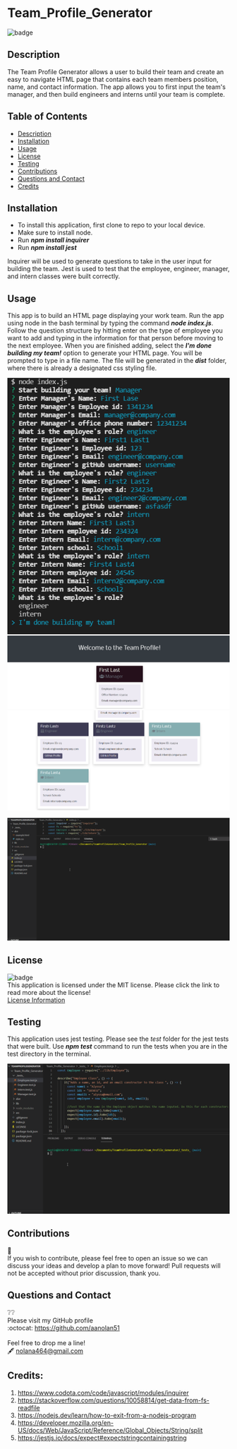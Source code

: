 # Team_Profile_Generator
![badge](https://img.shields.io/badge/license-mit-blue?style=flat-square)<br>

## Description
The Team Profile Generator allows a user to build their team and create an easy to navigate HTML page that contains each team members position, name, and contact information. The app allows you to first input the team's manager, and then build engineers and interns until your team is complete.

## Table of Contents
  - [Description](#description)
  - [Installation](#installation)
  - [Usage](#usage)
  - [License](#license)
  - [Testing](#testing)
  - [Contributions](#contributions)  
  - [Questions and Contact](#questions-and-contact)
  - [Credits](#credits)

## Installation
- To install this application, first clone to repo to your local device.
- Make sure to install node.
- Run ***npm install inquirer***
- Run ***npm install jest***

Inquirer will be used to generate questions to take in the user input for building the team. Jest is used to test that the employee, engineer, manager, and intern classes were built correctly.

## Usage
This app is to build an HTML page displaying your work team. Run the app using node in the bash terminal by typing the command ***node index.js***.
Follow the question structure by hitting enter on the type of employee you want to add and typing in the information for that person before moving to the next employee. When you are finished adding, select the ***I'm done building my team!*** option to generate your HTML page. You will be prompted to type in a file name. The file will be generated in the ***dist*** folder, where there is already a designated css styling file. 

![Questions in terminal](./src/Questions.png)
![Manager card](./src/manager.png)
![Employee cards](./src/employees.png)

![Gif of running Application](./src/teamProfileGenerator.gif)

## License
 ![badge](https://img.shields.io/badge/license-mit-blue?style=flat-square)<br>
  This application is licensed under the MIT license. Please click the link to read more about the license!<br>
  [License Information](https://choosealicense.com/licenses/mit/)

## Testing
This application uses jest testing. Please see the _test_ folder for the jest tests that were built. Use ***npm test*** command to run the tests when you are in the test directory in the terminal.

![Gif of testing Application](./src/testGif.gif)

## Contributions
:busts_in_silhouette:<br>
If you wish to contribute, please feel free to open an issue so we can discuss your ideas and develop a plan to move forward!
Pull requests will not be accepted without prior discussion, thank you. 

## Questions and Contact
  :grey_question::grey_question:<br>
  Please visit my GitHub profile <br>
  :octocat: https://github.com/aanolan51 <br><br>
  Feel free to drop me a line! <br> :fountain_pen: nolana464@gmail.com
 

## Credits:
1. https://www.codota.com/code/javascript/modules/inquirer
2. https://stackoverflow.com/questions/10058814/get-data-from-fs-readfile
3. https://nodejs.dev/learn/how-to-exit-from-a-nodejs-program
4. https://developer.mozilla.org/en-US/docs/Web/JavaScript/Reference/Global_Objects/String/split
5. https://jestjs.io/docs/expect#expectstringcontainingstring
